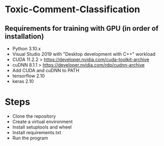 # Toxic-Comment-Classification

## Requirements for training with GPU (in order of installation)
- Python 3.10.x
- Visual Studio 2019 with "Desktop development with C++" workload
- CUDA 11.2.2 > https://developer.nvidia.com/cuda-toolkit-archive
- cuDNN 8.1.1 > https://developer.nvidia.com/rdp/cudnn-archive
- Add CUDA and cuDNN to PATH
- tensorflow 2.10
- keras 2.10

# Steps
- Clone the repository
- Create a virtual environment
- Install setuptools and wheel
- Install requirements.txt
- Run the program
